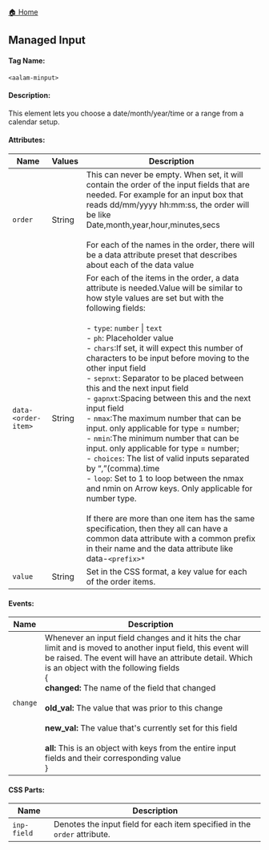 [🏠 Home](https://github.com/Akilanan/aalam-wc/tree/master/doc)
## Managed Input
#### Tag Name:

`<aalam-minput>`

#### Description:

This element lets you choose a date/month/year/time or a range from a calendar setup.

#### Attributes:
| Name             | Values | Description |
|------------------|--------|-------------|
| `order`          | String | This can never be empty. When set, it will contain the order of the input fields that are needed. For example for an input box that reads dd/mm/yyyy hh:mm:ss, the order will be like<br>Date,month,year,hour,minutes,secs<br><br>For each of the names in the order, there will be a data attribute preset that describes about each of the data value |
| `data-<order-item>` | String |For each of the items in the order, a data attribute is needed.Value will be similar to how style values are set but with the following fields:<br><br>- `type`: `number` \| `text`<br>- `ph`: Placeholder value<br>- `chars`:If set, it will expect this number of characters to be input before moving to the other input field<br>- `sepnxt`: Separator to be placed between this and the next input field<br>- `gapnxt`:Spacing between this and the next input field<br>- `nmax`:The maximum number that can be input. only applicable for type = number;<br>- `nmin`:The minimum number that can be input. only applicable for type = number;<br>- `choices`: The list of valid inputs separated by “,”(comma).time<br>- `loop`: Set to 1 to loop between the nmax and nmin on Arrow keys. Only applicable for number type.<br><br>If there are more than one item has the same specification, then they all can have a common data attribute with a common prefix in their name and the data attribute like data-`<prefix>* `|
| `value`          | String |Set in the CSS format, a key value for each of the order items. |

#### Events:
| Name     | Description |
|----------|-------------|
| `change` | Whenever an input field changes and it hits the char limit and is moved to another input field, this event will be raised. The event will have an attribute detail. Which is an object with the following fields<br>{<br>**changed:** The name of the field that changed<br><br>**old_val:** The value that was prior to this change<br><br>**new_val:** The value that's currently set for this field  <br><br>**all:** This is an object with keys from the entire input fields and their corresponding value<br>}|

#### CSS Parts:
| Name       | Description |
|------------|-------------|
| `inp-field` | Denotes the input field for each item specified in the `order` attribute. |
